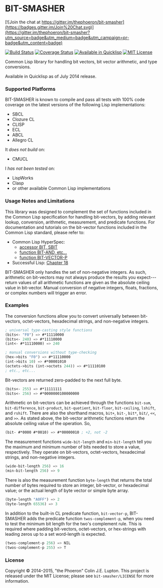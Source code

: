 # BIT-SMASHER

[![Join the chat at https://gitter.im/thephoeron/bit-smasher](https://badges.gitter.im/Join%20Chat.svg)](https://gitter.im/thephoeron/bit-smasher?utm_source=badge&utm_medium=badge&utm_campaign=pr-badge&utm_content=badge)

[![Build Status](https://travis-ci.org/thephoeron/bit-smasher.svg?branch=master)](https://travis-ci.org/thephoeron/bit-smasher)
[![Coverage Status](https://coveralls.io/repos/thephoeron/bit-smasher/badge.svg?branch=master)](https://coveralls.io/r/thephoeron/bit-smasher?branch=master)
[![Available in Quicklisp](https://img.shields.io/badge/quicklisp-available-brightgreen.svg)](https://quicklisp.org/)
[![MIT License](https://img.shields.io/badge/license-MIT-blue.svg)](./LICENSE)

Common Lisp library for handling bit vectors, bit vector arithmetic, and type conversions.

Available in Quicklisp as of July 2014 release.

### Supported Platforms

BIT-SMASHER is known to compile and pass all tests with 100% code coverage on the latest versions of the following Lisp implementations:

- SBCL
- Clozure CL
- CLISP
- ECL
- ABCL
- Allegro CL

It *does not build* on:
- CMUCL

I *has not been tested* on:
- LispWorks
- Clasp
- or other available Common Lisp implementations

### Usage Notes and Limitations

This library was designed to complement the set of functions included in the Common Lisp specification for handling bit-vectors, by adding relevant lookup, conversion, arithmetic, measurement, and predicate functions.  For documentation and tutorials on the bit-vector functions included in the Common Lisp standard, please refer to:

* Common Lisp HyperSpec:
    * [accessor BIT, SBIT](http://www.lispworks.com/documentation/lw50/CLHS/Body/f_bt_sb.htm)
    * [function BIT-AND, etc...](http://www.lispworks.com/documentation/lw50/CLHS/Body/f_bt_and.htm)
    * [function BIT-VECTOR-P](http://www.lispworks.com/documentation/lw50/CLHS/Body/f_bt_vec.htm)
* Successful Lisp: [Chapter 18](http://psg.com/~dlamkins/sl/chapter18.html)

BIT-SMASHER only handles the set of non-negative integers.  As such, arithmetic on bit-vectors may not always produce the results you expect---return values of all arithmetic functions are given as the absolute ceiling value in bit-vector. Manual conversion of negative integers, floats, fractions, or complex numbers will trigger an error.

### Examples

The conversion functions allow you to convert universally between bit-vectors, octet-vectors, hexadecimal strings, and non-negative integers.

```lisp
; universal type-casting style functions
(bits<- "F0") => #*11110000
(bits<- 240) => #*11110000
(int<- #*11110000) => 240

; manual conversions without type-checking
(hex->bits "F0") => #*11110000
(int->bits 10) => #*00001010
(octets->bits (int->octets 244)) => #*11110100
; etc., etc...
```

Bit-vectors are returned zero-padded to the next full byte.

```lisp
(bits<- 255) => #*11111111
(bits<- 256) => #*0000000100000000
```

Arithmetic on bit-vectors can be achieved through the functions `bit-sum`, `bit-difference`, `bit-product`, `bit-quotient`, `bit-floor`, `bit-ceiling`, `lshift`, and `rshift`.  There are also the shorthand macros, `bit+`, `bit-`, `bit*`, `bit/`, `<<`, and `>>`.  As stated above, the bit-vector arithmetic functions return the absolute ceiling value of the operation.  So,

```lisp
(bit- #*0000 #*0010) => #*00000010 ; +2, not -2
```

The measurement functions `wide-bit-length` and `min-bit-length` tell you the maximum and minimum number of bits needed to store a value, respectively.  They operate on bit-vectors, octet-vectors, hexadecimal strings, and non-negative integers.

```lisp
(wide-bit-length 256) => 16
(min-bit-length 256) => 9
```

There is also the measurement function `byte-length` that returns the total number of bytes required to store an integer, bit-vector, or hexadecimal value; or the actual length of byte vector or simple byte array.

```lisp
(byte-length "A0FF") => 2
(byte-length 65536) => 3
```

In addition to the built-in CL predicate function, `bit-vector-p`, BIT-SMASHER adds the predicate function `twos-complement-p`, when you need to test the minimum bit length for the two's complement rule.  This is required where padding bit-vectors, octet-vectors, or hex-strings with leading zeros up to a set word-length is expected.

```lisp
(twos-complement-p 256) => NIL
(twos-complement-p 255) => T
```

### License

Copyright &copy; 2014&ndash;2015, "the Phoeron" Colin J.E. Lupton. This project is released under the MIT License; please see `bit-smasher/LICENSE` for more information.
